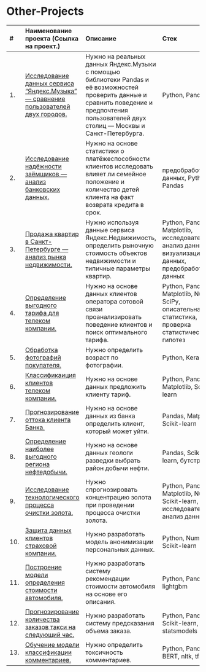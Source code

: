 # Other-Projects

| #  | Наименование проекта (Cсылка на проект.)  | Описание  | Стек |
|:-|:-|:-|:-|
| 1. |<a href='https://github.com/DmitryTatarintsev/Other-Projects/tree/main/1'>Исследование данных сервиса “Яндекс.Музыка” — сравнение пользователей двух городов.</a> |Нужно на реальных данных Яндекс.Музыки c помощью библиотеки Pandas и её возможностей проверить данные и сравнить поведение и предпочтения пользователей двух столиц — Москвы и Санкт-Петербурга.|Python, Pandas|
| 2. |<a href='https://github.com/DmitryTatarintsev/Other-Projects/tree/main/2'>Исследование надёжности заёмщиков — анализ банковских данных.</a> |Нужно на основе статистики о платёжеспособности клиентов исследовать влияет ли семейное положение и количество детей клиента на факт возврата кредита в срок.|предобработка данных, Python, Pandas|
| 3. |<a href='https://github.com/DmitryTatarintsev/Other-Projects/tree/main/3'>Продажа квартир в Санкт-Петербурге — анализ рынка недвижимости.</a> |Нужно используя данные сервиса Яндекс.Недвижимость, определить рыночную стоимость объектов недвижимости и типичные параметры квартир.| Python, Pandas, Matplotlib, исследовательский анализ данных, визуализация данных, предобработка данных|
| 4. |<a href='https://github.com/DmitryTatarintsev/Other-Projects/tree/main/4'>Определение выгодного тарифа для телеком компании.</a> |Нужно на основе данных клиентов оператора сотовой связи проанализировать поведение клиентов и поиск оптимального тарифа.|Python, Pandas, Matplotlib, NumPy, SciPy, описательная статистика, проверка статистических гипотез|
| 5. |<a href='https://github.com/DmitryTatarintsev/Other-Projects/tree/main/5'>Обработка фотографий покупателя.</a>|Нужно определить возраст по фотографии.|Python, Keras|
| 6. |<a href='https://github.com/DmitryTatarintsev/Other-Projects/tree/main/6'>Классификаиция клиентов телеком компании.</a>|Нужно на основе данных предложить клиенту тариф.|Python, Pandas, Matplotlib, Scikit-learn|
| 7. |<a href='https://github.com/DmitryTatarintsev/Other-Projects/tree/main/7'>Прогнозирование оттока клиента Банка.</a>|Нужно на основе данных из банка определить клиент, который может уйти.|Pandas, Matplotlib, Scikit-learn|
| 8. |<a href='https://github.com/DmitryTatarintsev/Other-Projects/tree/main/8'>Определение наиболее выгодного региона нефтедобычи.</a>|Нужно на основе данных геологи разведки выбрать район добычи нефти.|Pandas, Scikit-learn, бутстреп|
| 9. |<a href='https://github.com/DmitryTatarintsev/Other-Projects/tree/main/9'>Исследование технологического процесса очистки золота.</a> |Нужно спрогнозировать концентрацию золота при проведении процесса очистки золота.|Python, Pandas, Matplotlib, NumPy, Scikit-learn, исследовательский анализ данных|
| 10.|<a href='https://github.com/DmitryTatarintsev/Other-Projects/tree/main/10'>Защита данных клиентов страховой компании.</a> |Нужно разработать модель анонимизации персональных данных.|Python, NumPy, Scikit-learn|
| 11.|<a href='https://github.com/DmitryTatarintsev/Other-Projects/tree/main/11'>Построение модели определения стоимости автомобиля.</a> |Нужно разработать систему рекомендации стоимости автомобиля на основе его описания.|Python, Pandas, lightgbm|
| 12.|<a href='https://github.com/DmitryTatarintsev/Other-Projects/tree/main/12'>Прогнозирование количества заказов такси на следующий час.</a>|Нужно разработать систему предсказания объема заказа.|Python, Pandas, Scikit-learn, statsmodels|
| 13.|<a href='https://github.com/DmitryTatarintsev/Other-Projects/tree/main/13'>Обучение модели классификации комментариев.</a>|Нужно определить токсичность комментариев.|Python, Pandas, BERT, nltk, tf-idf|



